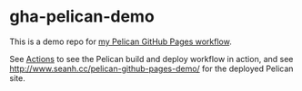 # gha-pelican-demo

This is a demo repo for [my Pelican GitHub Pages workflow](https://github.com/seanh/gha-pelican).

See [Actions](https://github.com/seanh/pelican-github-pages-demo/actions) to see the Pelican build and deploy workflow in action, and see <http://www.seanh.cc/pelican-github-pages-demo/> for the deployed Pelican site.
